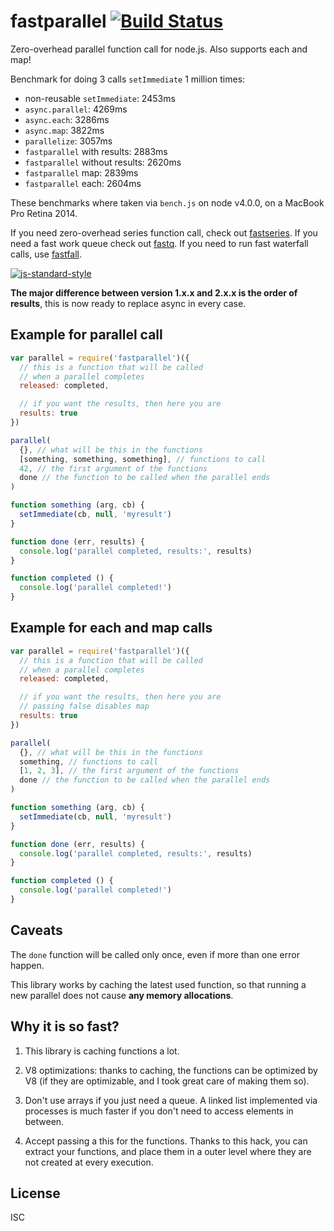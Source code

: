# fastparallel [![Build Status](https://travis-ci.org/mcollina/fastparallel.svg?branch=master)](https://travis-ci.org/mcollina/fastparallel)

Zero-overhead parallel function call for node.js. Also supports each
and map!

Benchmark for doing 3 calls `setImmediate` 1 million times:

* non-reusable `setImmediate`: 2453ms
* `async.parallel`: 4269ms
* `async.each`: 3286ms
* `async.map`: 3822ms
* `parallelize`: 3057ms
* `fastparallel` with results: 2883ms
* `fastparallel` without results: 2620ms
* `fastparallel` map: 2839ms
* `fastparallel` each: 2604ms

These benchmarks where taken via `bench.js` on node v4.0.0, on a MacBook
Pro Retina 2014.

If you need zero-overhead series function call, check out
[fastseries](http://npm.im/fastseries). If you need a fast work queue
check out [fastq](http://npm.im/fastq). If you need to run fast
waterfall calls, use [fastfall](http://npm.im/fastfall).

[![js-standard-style](https://raw.githubusercontent.com/feross/standard/master/badge.png)](https://github.com/feross/standard)

__The major difference between version 1.x.x and 2.x.x is the order of
results__, this is now ready to replace async in every case.

## Example for parallel call

```js
var parallel = require('fastparallel')({
  // this is a function that will be called
  // when a parallel completes
  released: completed,

  // if you want the results, then here you are
  results: true
})

parallel(
  {}, // what will be this in the functions
  [something, something, something], // functions to call
  42, // the first argument of the functions
  done // the function to be called when the parallel ends
)

function something (arg, cb) {
  setImmediate(cb, null, 'myresult')
}

function done (err, results) {
  console.log('parallel completed, results:', results)
}

function completed () {
  console.log('parallel completed!')
}
```

## Example for each and map calls

```js
var parallel = require('fastparallel')({
  // this is a function that will be called
  // when a parallel completes
  released: completed,

  // if you want the results, then here you are
  // passing false disables map
  results: true
})

parallel(
  {}, // what will be this in the functions
  something, // functions to call
  [1, 2, 3], // the first argument of the functions
  done // the function to be called when the parallel ends
)

function something (arg, cb) {
  setImmediate(cb, null, 'myresult')
}

function done (err, results) {
  console.log('parallel completed, results:', results)
}

function completed () {
  console.log('parallel completed!')
}

```

## Caveats

The `done` function will be called only once, even if more than one error happen.

This library works by caching the latest used function, so that running a new parallel
does not cause **any memory allocations**.

## Why it is so fast?

1. This library is caching functions a lot.

2. V8 optimizations: thanks to caching, the functions can be optimized by V8 (if they are optimizable, and I took great care of making them so).

3. Don't use arrays if you just need a queue. A linked list implemented via processes is much faster if you don't need to access elements in between.

4. Accept passing a this for the functions. Thanks to this hack, you can extract your functions, and place them in a outer level where they are not created at every execution.

## License

ISC
